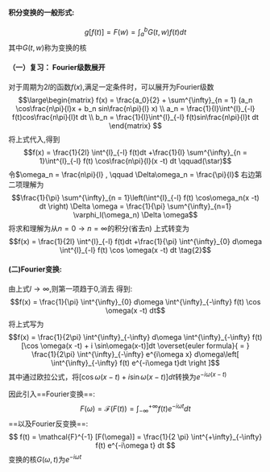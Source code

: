 #### 积分变换的一般形式: 
$$g[f(t)] =  F(w) = \int^{b}_{a} G(t,w) f(t) dt$$
其中$G(t,w)$称为变换的核

#### （一）复习： Fourier级数展开
对于周期为$2l$的函数$f(x)$,满足一定条件时，可以展开为Fourier级数
$$\large\begin{matrix}
f(x) = \frac{a_0}{2} + \sum^{\infty}_{n = 1} (a_n \cos\frac{n\pi}{l}x + b_n sin\frac{n\pi}{l} x) \\ 
a_n = \frac{1}{l}\int^{l}_{-l} f(t)cos\frac{n\pi}{l}t  dt  \\
b_n = \frac{1}{l}\int^{l}_{-l} f(t)sin\frac{n\pi}{l}t  dt 
\end{matrix} $$
将上式代入,得到
$$f(x) = \frac{1}{2l} \int^{l}_{-l} f(t)dt +\frac{1}{l} \sum^{\infty}_{n = 1}\int^{l}_{-l} f(t) \cos\frac{n\pi}{l}(x -t) dt \qquad(\star)$$
令$\omega_n = \frac{n\pi}{l} , \qquad \Delta\omega_n = \frac{\pi}{l}$
右边第二项理解为
$$\frac{1}{\pi} \sum^{\infty}_{n = 1}\left(\int^{l}_{-l} f(t) \cos\omega_n(x -t) dt \right) \Delta \omega = \frac{1}{\pi} \sum^{\infty}_{n=1} \varphi_l(\omega_n) \Delta \omega$$
将求和理解为从$n = 0 \to n = \infty$的积分(省去n)
上式转变为
$$f(x) = \frac{1}{2l} \int^{l}_{-l} f(t)dt +\frac{1}{\pi} \int^{\infty}_{0} d\omega \int^{l}_{-l}  f(t) \cos \omega(x -t) dt \tag{2}$$

#### (二)Fourier变换:
由上式$l \to \infty$,则第一项趋于0,消去
得到: 
$$f(x) = \frac{1}{\pi} \int^{\infty}_{0} d\omega \int^{\infty}_{-\infty}  f(t) \cos \omega(x -t) dt$$
将上式写为
$$f(x) = \frac{1}{2\pi} \int^{\infty}_{-\infty} d\omega \int^{\infty}_{-\infty}  f(t) [\cos \omega(x -t) + i \sin\omega(x-t)]dt \overset{euler formula}{ = } \frac{1}{2\pi} \int^{\infty}_{-\infty} e^{i\omega x} d\omega\left[ \int^{\infty}_{-\infty} f(t) e^{-i\omega t}dt \right ]$$
其中通过欧拉公式，将$[\cos \omega(x -t) + i \sin\omega(x-t)]dt$转换为$e^{-i\omega(x-t)}$

因此引入==Fourier变换==: 
$$F(\omega) = \mathcal{F}(F(t)) = \int^{+\infty}_{-\infty}   f(t) e^{-i\omega t} dt   \tag{6-9}$$
==以及Fourier反变换==: 
$$
f(t) = \mathcal{F}^{-1} [F(\omega)] = \frac{1}{2 \pi} \int^{+\infty}_{-\infty}  f(t) e^{-i\omega t} dt
$$
 变换的核$G(\omega,t)$为$e^{-i\omega t}$



